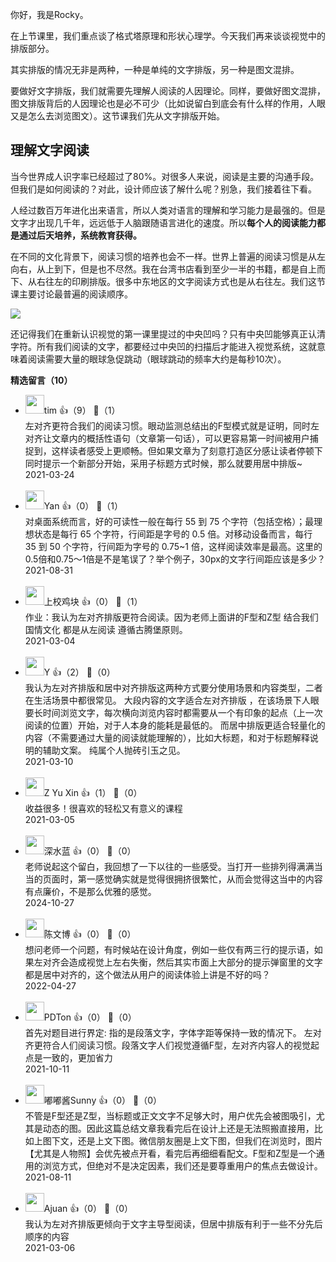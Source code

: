 你好，我是Rocky。

在上节课里，我们重点谈了格式塔原理和形状心理学。今天我们再来谈谈视觉中的排版部分。

其实排版的情况无非是两种，一种是单纯的文字排版，另一种是图文混排。

要做好文字排版，我们就需要先理解人阅读的人因理论。同样，要做好图文混排，图文排版背后的人因理论也是必不可少（比如说留白到底会有什么样的作用，人眼又是怎么去浏览图文）。这节课我们先从文字排版开始。

## 理解文字阅读

当今世界成人识字率已经超过了80%。对很多人来说，阅读是主要的沟通手段。但我们是如何阅读的？对此，设计师应该了解什么呢？别急，我们接着往下看。

人经过数百万年进化出来语言，所以人类对语言的理解和学习能力是最强的。但是文字才出现几千年，远远低于人脑跟随语言进化的速度。所以**每个人的阅读能力都是通过后天培养，系统教育获得。**

在不同的文化背景下，阅读习惯的培养也会不一样。世界上普遍的阅读习惯是从左向右，从上到下，但是也不尽然。我在台湾书店看到至少一半的书籍，都是自上而下、从右往左的印刷排版。很多中东地区的文字阅读方式也是从右往左。我们这节课主要讨论最普遍的阅读顺序。

![](https://static001.geekbang.org/resource/image/f0/37/f09ddefe3c0e7b846ba123f069dba137.jpeg?wh=1255%2A1115)

还记得我们在重新认识视觉的第一课里提过的中央凹吗？只有中央凹能够真正认清字符。所有我们阅读的文字，都要经过中央凹的扫描后才能进入视觉系统，这就意味着阅读需要大量的眼球急促跳动（眼球跳动的频率大约是每秒10次）。
<div><strong>精选留言（10）</strong></div><ul>
<li><img src="https://static001.geekbang.org/account/avatar/00/1c/f8/70/336b52fa.jpg" width="30px"><span>tim</span> 👍（9） 💬（1）<div>左对齐更符合我们的阅读习惯。眼动监测总结出的F型模式就是证明，同时左对齐让文章内的概括性语句（文章第一句话），可以更容易第一时间被用户捕捉到，这样读者感受上更顺畅。但如果文章为了刻意打造区分感让读者停顿下同时提示一个新部分开始，采用子标题方式时候，那么就要用居中排版~</div>2021-03-24</li><br/><li><img src="https://static001.geekbang.org/account/avatar/00/27/b1/89/4208d61c.jpg" width="30px"><span>Yan</span> 👍（0） 💬（1）<div>对桌面系统而言，好的可读性一般在每行 55 到 75 个字符（包括空格）；最理想状态是每行 65 个字符，行间距是字号的 0.5 倍。对移动设备而言，每行 35 到 50 个字符，行间距为字号的 0.75~1 倍，这样阅读效率是最高。这里的0.5倍和0.75～1倍是不是笔误了？举个例子，30px的文字行间距应该是多少？
</div>2021-08-31</li><br/><li><img src="https://static001.geekbang.org/account/avatar/00/24/db/95/d53324b4.jpg" width="30px"><span>上校鸡块</span> 👍（0） 💬（1）<div>作业：我认为左对齐排版更符合阅读。因为老师上面讲的F型和Z型 结合我们国情文化 都是从左阅读 遵循古腾堡原则。</div>2021-03-04</li><br/><li><img src="https://static001.geekbang.org/account/avatar/00/18/91/df/3a90c82c.jpg" width="30px"><span>Y</span> 👍（2） 💬（0）<div>我认为左对齐排版和居中对齐排版这两种方式要分使用场景和内容类型，二者在生活场景中都很常见。
大段内容的文字适合左对齐排版 ，在该场景下人眼要长时间浏览文字，每次横向浏览内容时都需要从一个有印象的起点（上一次阅读的位置）开始，对于人本身的能耗是最低的。
而居中排版更适合轻量化的内容（不需要通过大量的阅读就能理解的），比如大标题，和对于标题解释说明的辅助文案。
纯属个人抛砖引玉之见。</div>2021-03-10</li><br/><li><img src="https://static001.geekbang.org/account/avatar/00/25/7f/84/26853953.jpg" width="30px"><span>Z Yu Xin</span> 👍（1） 💬（0）<div>收益很多！很喜欢的轻松又有意义的课程</div>2021-03-05</li><br/><li><img src="https://static001.geekbang.org/account/avatar/00/18/fe/2d/e23fc6ee.jpg" width="30px"><span>深水蓝</span> 👍（0） 💬（0）<div>老师说起这个留白，我回想了一下以往的一些感受。当打开一些排列得满满当当的页面时，第一感觉确实就是觉得很拥挤很繁忙，从而会觉得这当中的内容有点廉价，不是那么优雅的感觉。</div>2024-10-27</li><br/><li><img src="" width="30px"><span>陈文博</span> 👍（0） 💬（0）<div>想问老师一个问题，有时候站在设计角度，例如一些仅有两三行的提示语，如果左对齐会造成视觉上左右失衡，然后其实市面上大部分的提示弹窗里的文字都是居中对齐的，这个做法从用户的阅读体验上讲是不好的吗？</div>2022-04-27</li><br/><li><img src="https://static001.geekbang.org/account/avatar/00/2a/99/7e/0f952973.jpg" width="30px"><span>PDTon</span> 👍（0） 💬（0）<div>首先对题目进行界定: 指的是段落文字，字体字距等保持一致的情况下。
左对齐更符合人们阅读习惯。段落文字人们视觉遵循F型，左对齐内容人的视觉起点是一致的，更加省力</div>2021-10-11</li><br/><li><img src="https://static001.geekbang.org/account/avatar/00/25/37/e9/7f47b932.jpg" width="30px"><span>嘟嘟酱Sunny</span> 👍（0） 💬（0）<div>不管是F型还是Z型，当标题或正文文字不足够大时，用户优先会被图吸引，尤其是动态的图。因此这篇总结文章我看完后在设计上还是无法照搬直接用，比如上图下文，还是上文下图。微信朋友圈是上文下图，但我们在浏览时，图片【尤其是人物照】会优先被点开看，看完后再细细看配文。F型和Z型是一个通用的浏览方式，但绝对不是决定因素，我们还是要尊重用户的焦点去做设计。</div>2021-08-11</li><br/><li><img src="https://static001.geekbang.org/account/avatar/00/25/8c/06/94d95ccf.jpg" width="30px"><span>Ajuan</span> 👍（0） 💬（0）<div>我认为左对齐排版更倾向于文字主导型阅读，但居中排版有利于一些不分先后顺序的内容</div>2021-03-06</li><br/>
</ul>